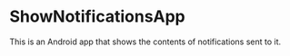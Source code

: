 ShowNotificationsApp
====================

This is an Android app that shows the contents of notifications sent to it.
